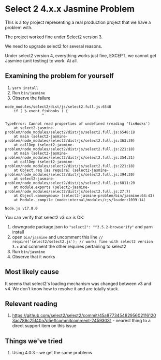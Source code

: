 Select 2 4.x.x Jasmine Problem
==

This is a toy project representing a real production project that we have a problem with.

The project worked fine under Select2 version 3.

We need to upgrade select2 for several reasons.

Under select2 version 4, everything works just fine, EXCEPT, we cannot get Jasmine (unit testing) to work. At all.

Examining the problem for yourself
--

1. `yarn install`
2. Run `bin/jasmine`
3. Observe the failure

```
node_modules/select2/dist/js/select2.full.js:6548
    if ( $.event.fixHooks ) {
                 ^

TypeError: Cannot read properties of undefined (reading 'fixHooks')
    at select2-jasmine-problem/node_modules/select2/dist/js/select2.full.js:6548:18
    at main (select2-jasmine-problem/node_modules/select2/dist/js/select2.full.js:363:39)
    at callDep (select2-jasmine-problem/node_modules/select2/dist/js/select2.full.js:221:18)
    at main (select2-jasmine-problem/node_modules/select2/dist/js/select2.full.js:354:31)
    at callDep (select2-jasmine-problem/node_modules/select2/dist/js/select2.full.js:221:18)
    at Object.req [as require] (select2-jasmine-problem/node_modules/select2/dist/js/select2.full.js:394:20)
    at select2-jasmine-problem/node_modules/select2/dist/js/select2.full.js:6811:20
    at module.exports (select2-jasmine-problem/node_modules/select2/dist/js/select2.full.js:27:7)
    at Object.<anonymous> (select2-jasmine-problem/bin/jasmine:64:43)
    at Module._compile (node:internal/modules/cjs/loader:1099:14)

Node.js v17.8.0
```

You can verify that select2 v3.x.x is OK:
1. downgrade package.json to `"select2": "^3.5.2-browserify"` and yarn install
2. open `bin/jasmine` and uncomment this line `// require('select2/select2.js'); // works fine with select2 version 3.x` and comment the other requires pertaining to select2
3. Run `bin/jasmine`
4. Observe that it works

Most likely cause
--

It seems that select2's loading mechanism was changed between v3 and v4. We don't know how to resolve it and are totally stuck.

Relevant reading
--

1. https://github.com/select2/select2/commit/45a877345482956021161203ac789c25f40a7d5e#commitcomment-24593031 - nearest thing to a direct support item on this issue

Things we've tried
--

1. Using 4.0.3 - we get the same problems


